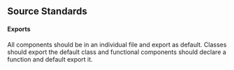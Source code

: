 ## Source Standards

#### Exports
All components should be in an individual file and export as default. Classes should
export the default class and functional components should declare a function and
default export it.
